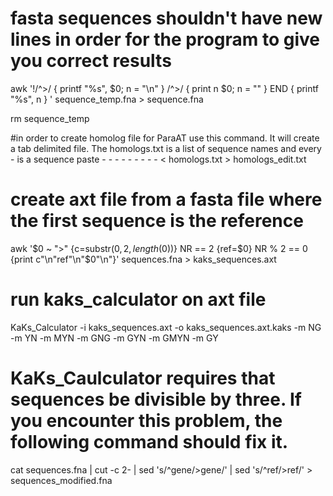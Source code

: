 # fasta sequences shouldn't have new lines in order for the program to give you correct results
awk '!/^>/ { printf "%s", $0; n = "\n" } 
/^>/ { print n $0; n = "" }
END { printf "%s", n }
' sequence_temp.fna > sequence.fna

rm sequence_temp

#in order to create homolog file for ParaAT use this command. It will create a tab delimited file. The homologs.txt is a list of sequence names and every - is a sequence 
paste - - - - - - - - - < homologs.txt > homologs_edit.txt

# create axt file from a fasta file where the first sequence is the reference
awk '$0 ~ ">" {c=substr($0,2,length($0))} NR == 2 {ref=$0} NR % 2 == 0 {print c"\n"ref"\n"$0"\n"}' sequences.fna > kaks_sequences.axt

# run kaks_calculator on axt file
KaKs_Calculator -i kaks_sequences.axt -o kaks_sequences.axt.kaks -m NG -m YN -m MYN -m GNG -m GYN -m GMYN -m GY

# KaKs_Caulculator requires that sequences be divisible by three. If you encounter this problem, the following command should fix it.
cat sequences.fna | cut -c 2- | sed 's/^gene/>gene/' | sed 's/^ref/>ref/' > sequences_modified.fna 


